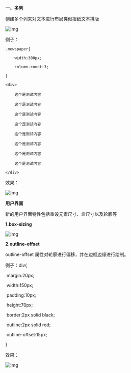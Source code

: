 **一、多列**

创建多个列来对文本进行布局类似报纸文本排版



![img](C:/Users/yafei/AppData/Local/YNote/data/m15508511041_1@163.com/fafb3a8fc8084b539b3fcd5168b0bda5/clipboard.png)



例子：

```
.newspaper{

	width:300px;

	column-count:3;

}

<div>

    这个是测试内容 

    这个是测试内容 

    这个是测试内容

    这个是测试内容 

    这个是测试内容 

    这个是测试内容

    这个是测试内容 

    这个是测试内容 

</div>
```

效果：

![img](C:/Users/yafei/AppData/Local/YNote/data/m15508511041_1@163.com/482b22ab355b485eb35933c36990669e/clipboard.png)

**用户界面**

新的用户界面特性包括重设元素尺寸、盒尺寸以及轮廓等



**1.box-sizing**

![img](C:/Users/yafei/AppData/Local/YNote/data/m15508511041_1@163.com/f3e57680cedc4ce48c2950d0d4fe5400/clipboard.png)



**2.outline-offset**

outline-offset 属性对轮廓进行偏移，并在边框边缘进行绘制。



例子：div{

​	margin:20px;

​	width:150px; 

​	padding:10px;

​	height:70px;

​	border:2px solid black;

​	outline:2px solid red;

​	outline-offset:15px;

   } 

效果：

![img](C:/Users/yafei/AppData/Local/YNote/data/m15508511041_1@163.com/fbcd07bdaaa04801a7590c098c196741/clipboard.png)